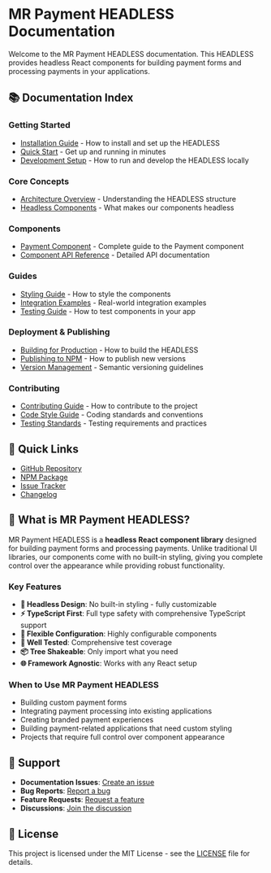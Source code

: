 # MR Payment HEADLESS Documentation

Welcome to the MR Payment HEADLESS documentation. This HEADLESS provides headless React components for building payment forms and processing payments in your applications.

## 📚 Documentation Index

### Getting Started
- [Installation Guide](./installation.md) - How to install and set up the HEADLESS
- [Quick Start](./quick-start.md) - Get up and running in minutes
- [Development Setup](./development.md) - How to run and develop the HEADLESS locally

### Core Concepts
- [Architecture Overview](./architecture.md) - Understanding the HEADLESS structure
- [Headless Components](./headless-components.md) - What makes our components headless

### Components
- [Payment Component](./components/payment.md) - Complete guide to the Payment component
- [Component API Reference](./api-reference.md) - Detailed API documentation

### Guides
- [Styling Guide](./styling-guide.md) - How to style the components
- [Integration Examples](./integration-examples.md) - Real-world integration examples
- [Testing Guide](./testing-guide.md) - How to test components in your app

### Deployment & Publishing
- [Building for Production](./building.md) - How to build the HEADLESS
- [Publishing to NPM](./publishing.md) - How to publish new versions
- [Version Management](./versioning.md) - Semantic versioning guidelines

### Contributing
- [Contributing Guide](./contributing.md) - How to contribute to the project
- [Code Style Guide](./code-style.md) - Coding standards and conventions
- [Testing Standards](./testing-standards.md) - Testing requirements and practices

## 🚀 Quick Links

- [GitHub Repository](https://github.com/your-org/mr-payment-headless)
- [NPM Package](https://www.npmjs.com/package/@mrpayment/headless)
- [Issue Tracker](https://github.com/your-org/mr-payment-headless/issues)
- [Changelog](./changelog.md)

## 📖 What is MR Payment HEADLESS?

MR Payment HEADLESS is a **headless React component library** designed for building payment forms and processing payments. Unlike traditional UI libraries, our components come with no built-in styling, giving you complete control over the appearance while providing robust functionality.

### Key Features

- **🎨 Headless Design**: No built-in styling - fully customizable
- **⚡ TypeScript First**: Full type safety with comprehensive TypeScript support
- **🔧 Flexible Configuration**: Highly configurable components
- **🧪 Well Tested**: Comprehensive test coverage
- **📦 Tree Shakeable**: Only import what you need
- **🌐 Framework Agnostic**: Works with any React setup

### When to Use MR Payment HEADLESS

- Building custom payment forms
- Integrating payment processing into existing applications
- Creating branded payment experiences
- Building payment-related applications that need custom styling
- Projects that require full control over component appearance

## 🤝 Support

- **Documentation Issues**: [Create an issue](https://github.com/your-org/mr-payment-headless/issues)
- **Bug Reports**: [Report a bug](https://github.com/your-org/mr-payment-headless/issues)
- **Feature Requests**: [Request a feature](https://github.com/your-org/mr-payment-headless/issues)
- **Discussions**: [Join the discussion](https://github.com/your-org/mr-payment-headless/discussions)

## 📄 License

This project is licensed under the MIT License - see the [LICENSE](../LICENSE) file for details. 